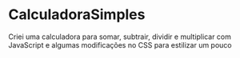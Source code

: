 # CalculadoraSimples
Criei uma calculadora para somar, subtrair, dividir e multiplicar com JavaScript e algumas modificações no CSS para estilizar um pouco
